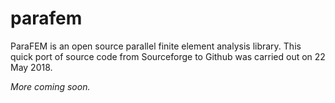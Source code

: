 # parafem

ParaFEM is an open source parallel finite element analysis library. This quick port of source code from Sourceforge to Github was carried out on 22 May 2018. 

*More coming soon.*
